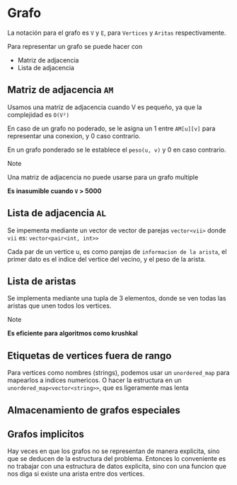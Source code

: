 # Grafo

La notación para el grafo es `V` y `E`, para `Vertices` y `Aritas` respectivamente.

Para representar un grafo se puede hacer con

- Matriz de adjacencia
- Lista de adjacencia

## Matriz de adjacencia `AM`

Usamos una matriz de adjacencia cuando V es pequeño, ya que la complejidad es `O(V²)`

En caso de un grafo no poderado, se le asigna un 1 entre `AM[u][v]` para representar
una conexion, y 0 caso contrario.

En un grafo ponderado se le establece el  `peso(u, v)` y 0 en caso contrario.

> [!NOTE]
>
> Una matriz de adjacencia no puede usarse para un grafo multiple
>
> **Es inasumible cuando `V` > 5000**
>

## Lista de adjacencia `AL`

Se impementa mediante un vector de vector de parejas `vector<vii>` donde `vii`
es: `vector<pair<int, int>>`

Cada par de un vertice u, es como parejas de `informacion de la arista`, el primer
dato es el indice del vertice del vecino, y el peso de la arista.

## Lista de aristas

Se implementa mediante una tupla de 3 elementos, donde se ven todas las aristas
que unen todos los vertices.

> [!NOTE]
> **Es eficiente para algoritmos como krushkal**

## Etiquetas de vertices fuera de rango

Para vertices como nombres (strings), podemos usar un `unordered_map` para mapearlos a indices numericos. O hacer la estructura en un `unordered_map<vector<string>>`, que es ligeramente mas lenta

## Almacenamiento de grafos especiales

## Grafos implicitos

Hay veces en que los grafos no se representan de manera explicita, sino que se deducen de la estructura del problema. Entonces lo conveniente es no trabajar 
con una estructura de datos explicita, sino con una funcion que nos diga si existe una arista entre dos vertices.
